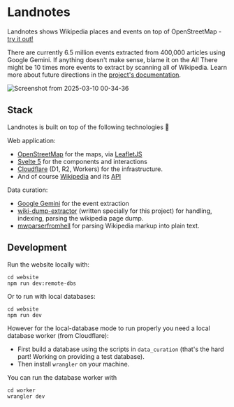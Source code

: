 # Landnotes

Landnotes shows Wikipedia places and events on top of OpenStreetMap - <a href="https://landnotes.org/?paneTab=about" target="_blank">try it out!</a>

There are currently 6.5 million events extracted from 400,000 articles using Google Gemini. If anything doesn't make sense, blame it on the AI! There might be 10 times more events to extract by scanning all of Wikipedia. Learn more about future directions in the [project's documentation](./docs/REAMDE.md).

![Screenshot from 2025-03-10 00-34-36](https://github.com/user-attachments/assets/f7bde8cb-e966-4600-a03c-d54bb0d20685)

## Stack

Landnotes is built on top of the following technologies :pray:

Web application:
- [OpenStreetMap](https://www.openstreetmap.org/) for the maps, via [LeafletJS](https://leafletjs.com/)
- [Svelte 5](https://svelte.dev/) for the components and interactions
- [Cloudflare](https://www.cloudflare.com/) (D1, R2, Workers) for the infrastructure.
- And of course [Wikipedia](https://www.wikipedia.org/) and its [API](https://en.wikipedia.org/api/) 

Data curation:
- [Google Gemini](https://gemini.google.com/) for the event extraction
- [wiki-dump-extractor](https://github.com/zulko/wiki-dump-extractor) (written specially for this project) for handling, indexing, parsing the wikipedia page dump.
- [mwparserfromhell](https://mwparserfromhell.readthedocs.io/en/latest/) for parsing Wikipedia markup into plain text.


## Development

Run the website locally with:

```
cd website
npm run dev:remote-dbs
```

Or to run with local databases:

```
cd website
npm run dev
```

However for the local-database mode to run properly you need a local database worker (from Cloudflare):

- First build a database using the scripts in `data_curation` (that's the hard part! Working on providing a test database).
- Then install `wrangler` on your machine.

You can run the database worker with

```
cd worker
wrangler dev
```
